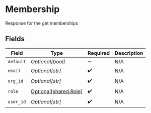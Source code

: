 # Membership

Response for the get memberships


## Fields

| Field                                                    | Type                                                     | Required                                                 | Description                                              |
| -------------------------------------------------------- | -------------------------------------------------------- | -------------------------------------------------------- | -------------------------------------------------------- |
| `default`                                                | *Optional[bool]*                                         | :heavy_minus_sign:                                       | N/A                                                      |
| `email`                                                  | *Optional[str]*                                          | :heavy_check_mark:                                       | N/A                                                      |
| `org_id`                                                 | *Optional[str]*                                          | :heavy_check_mark:                                       | N/A                                                      |
| `role`                                                   | [Optional[shared.Role]](undefined/models/shared/role.md) | :heavy_check_mark:                                       | N/A                                                      |
| `user_id`                                                | *Optional[str]*                                          | :heavy_check_mark:                                       | N/A                                                      |